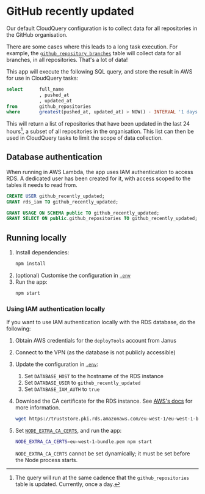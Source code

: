 # GitHub recently updated
Our default CloudQuery configuration is to collect data for all repositories in the GitHub organisation.

There are some cases where this leads to a long task execution. 
For example, the [`github_repository_branches`](https://www.cloudquery.io/docs/plugins/sources/github/tables/github_repository_branches) table 
will collect data for all branches, in all repositories. That's a lot of data!

This app will execute the following SQL query, and store the result in AWS for use in CloudQuery tasks:

```sql
select      full_name
            , pushed_at
            , updated_at
from        github_repositories
where       greatest(pushed_at, updated_at) > NOW() - INTERVAL '1 days';
```

This will return a list of repositories that have been updated in the last 24 hours[^1], a subset of all repositories in the organisation.
This list can then be used in CloudQuery tasks to limit the scope of data collection.

## Database authentication
When running in AWS Lambda, the app uses IAM authentication to access RDS. 
A dedicated user has been created for it, with access scoped to the tables it needs to read from.

```sql
CREATE USER github_recently_updated;
GRANT rds_iam TO github_recently_updated;

GRANT USAGE ON SCHEMA public TO github_recently_updated;
GRANT SELECT ON public.github_repositories TO github_recently_updated;
```

## Running locally
1. Install dependencies:
   ```bash
   npm install
   ```
2. (optional) Customise the configuration in [`.env`](.env)
3. Run the app: 
   ```bash
   npm start
   ```

### Using IAM authentication locally
If you want to use IAM authentication locally with the RDS database, do the following:
1. Obtain AWS credentials for the `deployTools` account from Janus
2. Connect to the VPN (as the database is not publicly accessible)
3. Update the configuration in [`.env`](.env):
   1. Set `DATABASE_HOST` to the hostname of the RDS instance
   2. Set `DATABASE_USER` to `github_recently_updated`
   3. Set `DATABASE_IAM_AUTH` to `true`
4. Download the CA certificate for the RDS instance. See [AWS's docs](https://docs.aws.amazon.com/AmazonRDS/latest/UserGuide/UsingWithRDS.SSL.html) for more information.

   ```bash
   wget https://truststore.pki.rds.amazonaws.com/eu-west-1/eu-west-1-bundle.pem -O eu-west-1-bundle.pem
   ```

5. Set [`NODE_EXTRA_CA_CERTS`](https://nodejs.org/api/cli.html#node_extra_ca_certsfile), and run the app:
   ```bash
   NODE_EXTRA_CA_CERTS=eu-west-1-bundle.pem npm start
   ```

   `NODE_EXTRA_CA_CERTS` cannot be set dynamically; it must be set before the Node process starts.

[^1]: The query will run at the same cadence that the `github_repositories` table is updated. Currently, once a day. 
